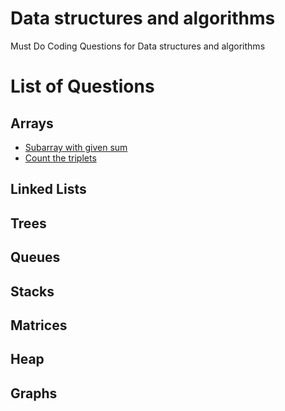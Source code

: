 # Data structures and algorithms
Must Do Coding Questions for Data structures and algorithms

# List of Questions

## Arrays
- [Subarray with given sum](https://practice.geeksforgeeks.org/problems/subarray-with-given-sum-1587115621/1)
- [Count the triplets](https://practice.geeksforgeeks.org/problems/count-the-triplets4615/1#)

## Linked Lists

## Trees

## Queues

## Stacks

## Matrices

## Heap

## Graphs